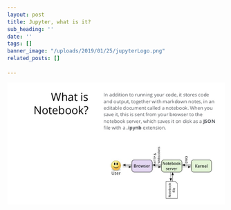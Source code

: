 ```yaml
---
layout: post
title: Jupyter, what is it?
sub_heading: ''
date: ''
tags: []
banner_image: "/uploads/2019/01/25/jupyterLogo.png"
related_posts: []

---
```

![](/uploads/2019/01/25/using-jupyter-notebook-with-docker-11-638.jpg)